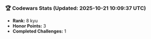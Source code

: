 ### 🏆 Codewars Stats (Updated: 2025-10-21 10:09:37 UTC)

- **Rank:** 8 kyu
- **Honor Points:** 3
- **Completed Challenges:** 1
